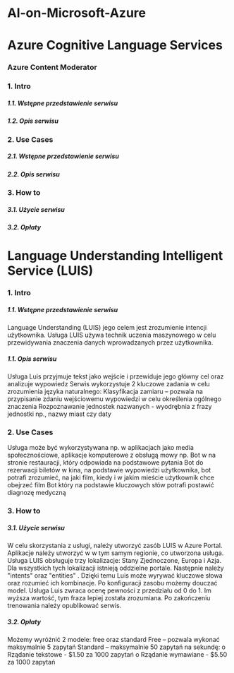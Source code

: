 # AI-on-Microsoft-Azure


# Azure Cognitive Language Services

### Azure Content Moderator
### 1. Intro
##### 1.1. Wstępne przedstawienie serwisu
##### 1.2. Opis serwisu

### 2. Use Cases
##### 2.1. Wstępne przedstawienie serwisu
##### 2.2. Opis serwisu

### 3. How to
##### 3.1. Użycie serwisu
##### 3.2. Opłaty

# Language Understanding Intelligent Service (LUIS)

### 1. Intro
##### 1.1. Wstępne przedstawienie serwisu
Language Understanding (LUIS) jego celem jest zrozumienie intencji użytkownika. Usługa LUIS używa technik uczenia maszynowego w celu przewidywania znaczenia danych wprowadzanych przez użytkownika.

##### 1.1. Opis serwisu

Usługa Luis przyjmuje tekst jako wejście i przewiduje jego główny cel oraz analizuje wypowiedz
Serwis wykorzystuje 2 kluczowe zadania w celu zrozumienia języka naturalnego:
Klasyfikacja zamiaru – pozwala na przypisanie zdaniu wejściowemu wypowiedzi w celu określenia ogólnego znaczenia 
Rozpoznawanie jednostek nazwanych  - wyodrębnia z frazy jednostki np., nazwy miast czy daty


### 2. Use Cases
Usługa może być wykorzystywana np. w aplikacjach jako media społecznościowe, aplikacje komputerowe z obsługą mowy np.
Bot w na stronie restauracji, który odpowiada na podstawowe pytania 
Bot do rezerwacji biletów w kina, na podstawie wypowiedzi użytkownika, bot potrafi zrozumieć, na jaki film, kiedy i w jakim mieście użytkownik chce obejrzeć film
Bot który na podstawie kluczowych słów potrafi postawić diagnozę medyczną 

### 3. How to
##### 3.1. Użycie serwisu

W celu skorzystania z usługi, należy utworzyć zasób LUIS w Azure Portal. Aplikacje należy utworzyć w  w tym samym regionie, co utworzona usługa. Usługa LUIS obsługuje trzy lokalizacje: Stany Zjednoczone, Europa i Azja. Dla wszystkich tych lokalizacji istnieją oddzielne portale. Następnie należy "intents" oraz "entities" . Dzięki temu Luis może wyrywać kluczowe słowa oraz rozumieć ich kombinacje.  Po konfiguracji zasobu możemy douczać model. Usługa Luis zwraca ocenę pewności z przedziału od 0 do 1. Im wyższa wartość, tym fraza lepiej została zrozumiana. Po zakończeniu trenowania należy opublikować serwis. 

##### 3.2. Opłaty
Możemy wyróżnić 2 modele: free oraz standard
Free – pozwala wykonać maksymalnie 5 zapytań 
Standard – maksymalnie 50 zapytań na sekundę:
o	Rządanie tekstowe - $1.50 za 1000 zapytań
o	Rządanie wymawiane  - $5.50 za 1000 zapytań

